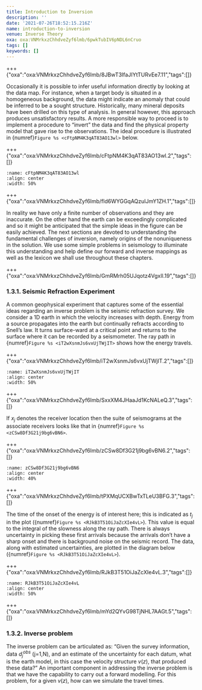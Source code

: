 ```yaml
---
title: Introduction to Inversion
description: ''
date: '2021-07-26T18:52:15.216Z'
name: introduction-to-inversion
venue: Inverse Theory
oxa: oxa:VNMrkxzChhdveZyf6lmb/6pwkTubIV6pNDL6nCruo
tags: []
keywords: []
---
```


+++ {"oxa":"oxa:VNMrkxzChhdveZyf6lmb/8JBwT3IfaJIYtTURvEe7.11","tags":[]}

Occasionally it is possible to infer useful information directly by looking at the data map. For instance, when a target body is situated in a homogeneous background, the data might indicate an anomaly that could be inferred to be a sought structure. Historically, many mineral deposits have been drilled on this type of analysis. In general however, this approach produces unsatisfactory results. A more responsible way to proceed is to implement a procedure to “invert” the data and find the physical property model that gave rise to the observations. The ideal procedure is illustrated in {numref}`Figure %s <cFtpNM4K3qAT83AO13wl>` below.

+++ {"oxa":"oxa:VNMrkxzChhdveZyf6lmb/cFtpNM4K3qAT83AO13wl.2","tags":[]}

```{figure} images/VNMrkxzChhdveZyf6lmb-cFtpNM4K3qAT83AO13wl-v2.png
:name: cFtpNM4K3qAT83AO13wl
:align: center
:width: 50%
```

+++ {"oxa":"oxa:VNMrkxzChhdveZyf6lmb/fld6WYGGqAQzuIJmY1ZH.1","tags":[]}

In reality we have only a finite number of observations and they are inaccurate. On the other hand the earth can be exceedingly complicated and so it might be anticipated that the simple ideas in the figure can be easily achieved. The next sections are devoted to understanding the fundamental challenges of inversion, namely origins of the nonuniqueness in the solution. We use some simple problems in seismology to illuminate this understanding and help define our forward and inverse mappings as well as the lexicon we shall use throughout these chapters.

+++ {"oxa":"oxa:VNMrkxzChhdveZyf6lmb/GmRMrh05UJqotz4VgxIl.19","tags":[]}

### 1.3.1. Seismic Refraction Experiment

A common geophysical experiment that captures some of the essential ideas regarding an inverse problem is the seismic refraction survey. We consider a 1D earth in which the velocity increases with depth. Energy from a source propagates into the earth but continually refracts according to Snell’s law. It turns surface-ward at a critical point and returns to the surface where it can be recorded by a seismometer. The ray path in {numref}`Figure %s <iT2wXsnmJs6vxUjTWjIT>` shows how the energy travels.

+++ {"oxa":"oxa:VNMrkxzChhdveZyf6lmb/iT2wXsnmJs6vxUjTWjIT.2","tags":[]}

```{figure} images/VNMrkxzChhdveZyf6lmb-iT2wXsnmJs6vxUjTWjIT-v2.png
:name: iT2wXsnmJs6vxUjTWjIT
:align: center
:width: 50%
```

+++ {"oxa":"oxa:VNMrkxzChhdveZyf6lmb/SxxXM4JHaaJd1KcNALeQ.3","tags":[]}

If $x_j$ denotes the receiver location then the suite of seismograms at the associate receivers looks like that in {numref}`Figure %s <zCSw8Df3G21j9bg6vBN6>`.

+++ {"oxa":"oxa:VNMrkxzChhdveZyf6lmb/zCSw8Df3G21j9bg6vBN6.2","tags":[]}

```{figure} images/VNMrkxzChhdveZyf6lmb-zCSw8Df3G21j9bg6vBN6-v2.png
:name: zCSw8Df3G21j9bg6vBN6
:align: center
:width: 40%
```

+++ {"oxa":"oxa:VNMrkxzChhdveZyf6lmb/tPXMqUCXBwTxTLeU3BFG.3","tags":[]}

The time of the onset of the energy is of interest here; this is indicated as $t_j$ in the plot ({numref}`Figure %s <RJkB3T51OiJaZcXIe4vL>`). This value is equal to the integral of the slowness along the ray path. There is always uncertainty in picking these first arrivals because the arrivals don’t have a sharp onset and there is background noise on the seismic record. The data, along with estimated uncertainties, are plotted in the diagram below ({numref}`Figure %s <RJkB3T51OiJaZcXIe4vL>`).

+++ {"oxa":"oxa:VNMrkxzChhdveZyf6lmb/RJkB3T51OiJaZcXIe4vL.3","tags":[]}

```{figure} images/VNMrkxzChhdveZyf6lmb-RJkB3T51OiJaZcXIe4vL-v3.png
:name: RJkB3T51OiJaZcXIe4vL
:align: center
:width: 50%
```

+++ {"oxa":"oxa:VNMrkxzChhdveZyf6lmb/mYd2QYvG98TjNHL7AAGt.5","tags":[]}

### 1.3.2. Inverse problem

The inverse problem can be articulated as: “Given the survey information, data $d_j^{obs}$ (j=1,N), and an estimate of the uncertainty for each datum, what is the earth model, in this case the velocity structure $v(z)$, that produced these data?” An important component in addressing the inverse problem is that we have the capability to carry out a forward modelling. For this problem, for a given $v(z)$, how can we simulate the travel times.
